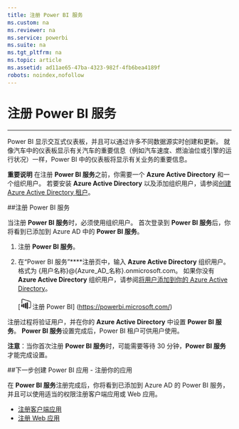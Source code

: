 ```yaml
---
title: 注册 Power BI 服务
ms.custom: na
ms.reviewer: na
ms.service: powerbi
ms.suite: na
ms.tgt_pltfrm: na
ms.topic: article
ms.assetid: ad11ae65-47ba-4323-982f-4fb6bea4189f
robots: noindex,nofollow
---
```

# 注册 Power BI 服务
---


Power BI 显示交互式仪表板，并且可以通过许多不同数据源实时创建和更新。
就像汽车中的仪表板显示有关汽车的重要信息（例如汽车速度、燃油油位或引擎的运行状况）一样，Power BI 中的仪表板将显示有关业务的重要信息。

**重要说明** 在注册 **Power BI 服务**之前，你需要一个 **Azure Active Directory** 和一个组织用户。
若要安装 **Azure Active Directory** 以及添加组织用户，请参阅[创建 Azure Active Directory 租户](Create-an-Azure-Active-Directory-tenant.md)。

##注册 Power BI 服务

当注册 **Power BI 服务**时，必须使用组织用户。
首次登录到 **Power BI 服务**后，你将看到已添加到 Azure AD 中的 **Power BI 服务**。

1. 注册 **Power BI 服务**。
2. 在“Power BI 服务”****注册页中，输入 **Azure Active Directory** 组织用户。
    格式为 {用户名称}@{Azure_AD_名称}.onmicrosoft.com。
    如果你没有 **Azure Active Directory** 组织用户，请参阅[将用户添加到你的 Azure Active Directory](Create-an-Azure-Active-Directory-tenant.md#newuser)。

    [![pbi 徽标](../Image/Power-BI-logo-small.png)注册 Power BI] (https://powerbi.microsoft.com/)

注册过程将验证用户，并在你的 **Azure Active Directory** 中设置 **Power BI 服务**。
**Power BI 服务**设置完成后，Power BI 租户可供用户使用。

**注意**：当你首次注册 **Power BI 服务**时，可能需要等待 30 分钟，**Power BI 服务**才能完成设置。

##下一步创建 Power BI 应用 - 注册你的应用

在 **Power BI 服务**注册完成后，你将看到已添加到 Azure AD 的 Power BI 服务，并且可以使用适当的权限注册客户端应用或 Web 应用。

- [注册客户端应用](Register-a-client-app.md)
- [注册 Web 应用](Register-a-web-app.md)



